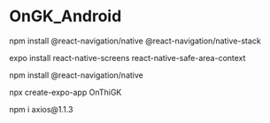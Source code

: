 # OnGK_Android
<p> npm install @react-navigation/native @react-navigation/native-stack </p>
<p> expo install react-native-screens react-native-safe-area-context </p>
<p>npm install @react-navigation/native </p>
<p>npx create-expo-app OnThiGK</p>
<p>npm i axios@1.1.3</p>

